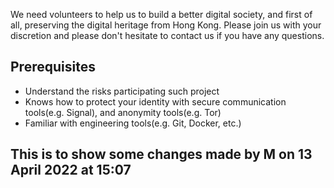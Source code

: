 
We need volunteers to help us to build a better digital society, and first of all, preserving the digital heritage from Hong Kong. Please join us with your discretion and please don't hesitate to contact us if you have any questions.

## Prerequisites

- Understand the risks participating such project
- Knows how to protect your identity with secure communication tools(e.g. Signal), and anonymity tools(e.g. Tor)
- Familiar with engineering tools(e.g. Git, Docker, etc.)

## This is to show some changes made by M on 13 April 2022 at 15:07